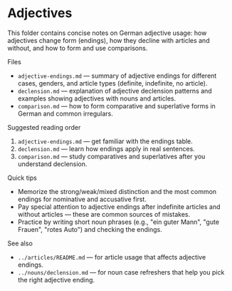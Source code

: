 # Adjectives

This folder contains concise notes on German adjective usage: how adjectives change form (endings), how they decline with articles and without, and how to form and use comparisons.

Files

- `adjective-endings.md` — summary of adjective endings for different cases, genders, and article types (definite, indefinite, no article).
- `declension.md` — explanation of adjective declension patterns and examples showing adjectives with nouns and articles.
- `comparison.md` — how to form comparative and superlative forms in German and common irregulars.

Suggested reading order

1. `adjective-endings.md` — get familiar with the endings table.
2. `declension.md` — learn how endings apply in real sentences.
3. `comparison.md` — study comparatives and superlatives after you understand declension.

Quick tips

- Memorize the strong/weak/mixed distinction and the most common endings for nominative and accusative first.
- Pay special attention to adjective endings after indefinite articles and without articles — these are common sources of mistakes.
- Practice by writing short noun phrases (e.g., "ein guter Mann", "gute Frauen", "rotes Auto") and checking the endings.

See also

- `../articles/README.md` — for article usage that affects adjective endings.
- `../nouns/declension.md` — for noun case refreshers that help you pick the right adjective ending.